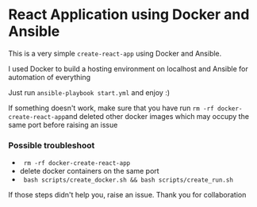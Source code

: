 # React Application using Docker and Ansible

This is a very simple `create-react-app` using Docker and Ansible. 

I used Docker to build a hosting environment on localhost and Ansible for automation of everything

Just run `ansible-playbook start.yml` and enjoy :)

If something doesn't work, make sure that you have run `rm -rf docker-create-react-app`and deleted other docker images which may occupy the same port before raising an issue

### Possible troubleshoot

<ul>
<li> <code> rm -rf docker-create-react-app </code> </li>
<li> delete docker containers on the same port </li>
<li> <code> bash scripts/create_docker.sh && bash scripts/create_run.sh </code> </li>
</ul>

If those steps didn't help you, raise an issue. Thank you for collaboration
